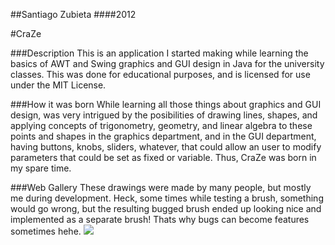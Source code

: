 ##Santiago Zubieta
####2012

#CraZe

###Description
This is an application I started making while learning the basics of AWT and Swing graphics and GUI design in Java for the university classes. This was done for educational purposes, and is licensed for use under the MIT License.

###How it was born
While learning all those things about graphics and GUI design, was very intrigued by the posibilities of drawing lines, shapes, and applying concepts of trigonometry, geometry, and linear algebra to these points and shapes in the graphics department, and in the GUI department, having buttons, knobs, sliders, whatever, that could allow an user to modify parameters that could be set as fixed or variable. Thus, CraZe was born in my spare time.

###Web Gallery 
These drawings were made by many people, but mostly me during development. Heck, some times while testing a brush, something would go wrong, but the resulting bugged brush ended up looking nice and implemented as a separate brush! Thats why bugs can become features sometimes hehe.
[![](https://raw2.github.com/Zubieta/AdInfinitum/master/Screenshots/Screen_Java.png)](http://www.youtube.com/watch?v=84-AlIMW7Fk)

